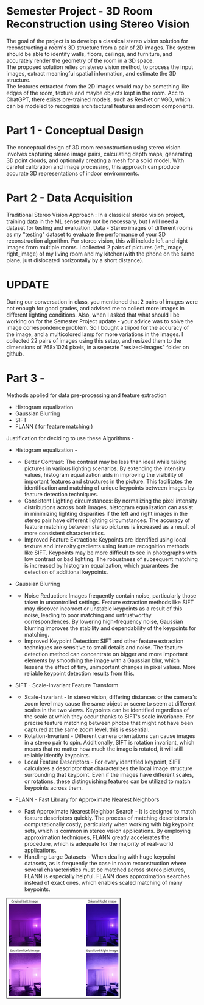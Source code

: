 # Semester Project - 3D Room Reconstruction using Stereo Vision
The goal of the project is to develop a classical stereo vision solution for reconstructing a room's 3D structure from a pair of 2D images. The system should be able to identify walls, floors, ceilings, and furniture, and accurately render the geometry of the room in a 3D space. <br />
The proposed solution relies on stereo vision method, to process the input images, extract meaningful spatial information, and estimate the 3D structure. <br />
The features extracted from the 2D images would may be something like edges of the room, texture and maybe objects kept in the room. Acc to ChatGPT, there exists pre-trained models, such as ResNet or VGG, which can be modeled to recognize architectural features and room components.

# Part 1 - Conceptual Design
The conceptual design of 3D room reconstruction using stereo vision involves capturing stereo image pairs, calculating depth maps, generating 3D point clouds, and optionally creating a mesh for a solid model. With careful calibration and image processing, this approach can produce accurate 3D representations of indoor environments.

# Part 2 - Data Acquisition
Traditional Stereo Vision Approach : In a classical stereo vision project, training data in the ML sense may not be necessary, but I will need a dataset for testing and evaluation. 
Data - Stereo images of different rooms as my "testing" dataset to evaluate the performance of your 3D reconstruction algorithm.
For stereo vision, this will include left and right images from multiple rooms.
I collected 2 pairs of pictures (left_image, right_image) of my living room and my kitchen(with the phone on the same plane, just dislocated horizontally by a short distance). 

# UPDATE
During our conversation in class, you mentioned that 2 pairs of images were not enough for good grades, and advised me to collect more images in different lighting conditions. Also, when I asked that what should I be working on for the Semester Project update  - your advice was to solve the image correspondence problem. 
So I bought a tripod for the accuracy of the image, and a multicolored lamp for more variations in the images. I collected 22 pairs of images using this setup, and resized them to the dimensions of 768x1024 pixels, in a seperate "resized-images" folder on github. 

# Part 3 - 
Methods applied for data pre-processing and feature extraction 
- Histogram equalization 
- Gaussian Blurring
- SIFT
- FLANN ( for feature matching )

Justification for deciding to use these Algorithms - 
- Histogram equalization - 
- - Better Contrast: The contrast may be less than ideal while taking pictures in various lighting scenarios. By extending the intensity values, histogram equalization aids in improving the visibility of important features and structures in the picture. This facilitates the identification and matching of unique keypoints between images by feature detection techniques.

- - Consistent Lighting circumstances: By normalizing the pixel intensity distributions across both images, histogram equalization can assist in minimizing lighting disparities if the left and right images in the stereo pair have different lighting circumstances. The accuracy of feature matching between stereo pictures is increased as a result of more consistent characteristics.

- - Improved Feature Extraction: Keypoints are identified using local texture and intensity gradients using feature recognition methods like SIFT. Keypoints may be more difficult to see in photographs with low contrast or bad lighting. The robustness of subsequent matching is increased by histogram equalization, which guarantees the detection of additional keypoints.

- Gaussian Blurring
- - Noise Reduction: Images frequently contain noise, particularly those taken in uncontrolled settings. Feature extraction methods like SIFT may discover incorrect or unstable keypoints as a result of this noise, leading to poor matching and untrustworthy correspondences. By lowering high-frequency noise, Gaussian blurring improves the stability and dependability of the keypoints for matching.

- - Improved Keypoint Detection: SIFT and other feature extraction techniques are sensitive to small details and noise. The feature detection method can concentrate on bigger and more important elements by smoothing the image with a Gaussian blur, which lessens the effect of tiny, unimportant changes in pixel values. More reliable keypoint detection results from this.

- SIFT - Scale-Invariant Feature Transform
- - Scale-Invariant - In stereo vision, differing distances or the camera's zoom level may cause the same object or scene to seem at different scales in the two views. Keypoints can be identified regardless of the scale at which they occur thanks to SIFT's scale invariance. For precise feature matching between photos that might not have been captured at the same zoom level, this is essential.

- - Rotation-Invariant - Different camera orientations can cause images in a stereo pair to spin. Additionally, SIFT is rotation invariant, which means that no matter how much the image is rotated, it will still reliably identify keypoints.

- - Local Feature Descriptors - For every identified keypoint, SIFT calculates a descriptor that characterizes the local image structure surrounding that keypoint. Even if the images have different scales, or rotations, these distinguishing features can be utilized to match keypoints across them.

- FLANN - Fast Library for Approximate Nearest Neighbors
- - Fast Approximate Nearest Neighbor Search - It is designed to match feature descriptors quickly. The process of matching descriptors is computationally costly, particularly when working with big keypoint sets, which is common in stereo vision applications. By employing approximation techniques, FLANN greatly accelerates the procedure, which is adequate for the majority of real-world applications.

- - Handling Large Datasets - When dealing with huge keypoint datasets, as is frequently the case in room reconstruction where several characteristics must be matched across stereo pictures, FLANN is especially helpful. FLANN does approximation searches instead of exact ones, which enables scaled matching of many keypoints.

<img src="https://github.com/slayer1371/deep-learning-room-reconstruction/blob/main/illustrations/illustrat1.png?raw=true" alt="Illustration 1" width="300"/>
